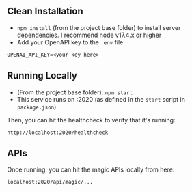 ## Clean Installation

* `npm install` (from the project base folder) to install server dependencies. I recommend node v17.4.x or higher
* Add your OpenAPI key to the `.env` file:

```
OPENAI_API_KEY=<your key here>
```

## Running Locally

* (From the project base folder): `npm start`
* This service runs on :2020 (as defined in the `start` script in `package.json`)

Then, you can hit the healthcheck to verify that it's running:

`http://localhost:2020/healthcheck`

## APIs

Once running, you can hit the magic APIs locally from here:

`localhost:2020/api/magic/...`
